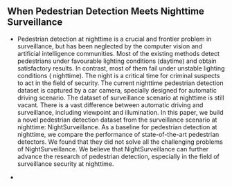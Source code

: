 ## When Pedestrian Detection Meets Nighttime Surveillance

- Pedestrian detection at nighttime is a crucial and frontier problem in surveillance, but has been neglected by the computer vision and artificial intelligence communities. Most of the existing methods detect pedestrians under favourable lighting conditions (daytime) and obtain satisfactory results. In contrast, most of them fail under unstable lighting conditions ( nighttime). The night is a critical time for criminal suspects to act in the field of security. The current nighttime pedestrian detection dataset is captured by a car camera, specially designed for automatic driving scenario. The dataset of surveillance scenario at nighttime is still vacant. There is a vast difference between automatic driving and surveillance, including viewpoint and illumination. In this paper, we build a novel pedestrian detection dataset from the surveillance scenario at nighttime: NightSurveillance. As a baseline for pedestrian detection at nighttime, we compare the performance of state-of-the-art pedestrian detectors. We found that they did not solve all the challenging problems of NightSurveillance. We believe that NightSurveillance can further advance the research of pedestrian detection, especially in the field of surveillance security at nighttime.

- 
